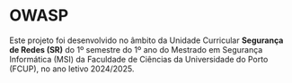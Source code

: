 # OWASP
Este projeto foi desenvolvido no âmbito da Unidade Curricular **Segurança de Redes (SR)** do 1º semestre do 1º ano do Mestrado em Segurança Informática (MSI) da Faculdade de Ciências da Universidade do Porto (FCUP), no ano letivo 2024/2025.
